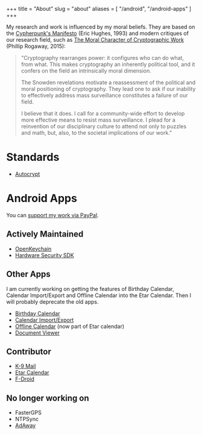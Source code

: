 +++
title = "About"
slug = "about"
aliases = [
    "/android",
    "/android-apps"
]
+++

My research and work is influenced by my moral beliefs.
They are based on the [Cypherpunk's Manifesto](http://www.activism.net/cypherpunk/manifesto.html) (Eric Hughes, 1993) and modern critiques of our research field, such as [The Moral Character of Cryptographic Work](http://web.cs.ucdavis.edu/~rogaway/papers/moral.html) (Phillip Rogaway, 2015):

> "Cryptography rearranges power: it configures who can do what, from what.
> This makes cryptography an inherently political tool, and it confers on the field an intrinsically moral dimension.
>
> The Snowden revelations motivate a reassessment of the political and moral positioning of cryptography.
> They lead one to ask if our inability to effectively address mass surveillance constitutes a failure of our field.
> 
> I believe that it does. I call for a community-wide effort to develop more effective means to resist mass surveillance.
> I plead for a reinvention of our disciplinary culture to attend not only to puzzles and math, but, also, to the societal implications of our work."


# Standards

* [Autocrypt](https://autocrypt.org)

# Android Apps

You can [support my work via PayPal](https://www.paypal.com/cgi-bin/webscr?cmd=_donations&business=android%40schuermann.eu&lc=US&item_name=Android+Donation&no_note=0&no_shipping=1&currency_code=EUR).

## Actively Maintained

* [OpenKeychain](https://www.openkeychain.org)
* [Hardware Security SDK](https://hwsecurity.dev/)

## Other Apps

I am currently working on getting the features of Birthday Calendar, Calendar Import/Export and Offline Calendar into the Etar Calendar.
Then I will probably deprecate the old apps.

* [Birthday Calendar](https://github.com/SufficientlySecure/birthday-calendar)
* [Calendar Import/Export](https://github.com/SufficientlySecure/calendar-import-export)
* [Offline Calendar](https://github.com/SufficientlySecure/offline-calendar) (now part of Etar calendar)
* [Document Viewer](https://github.com/SufficientlySecure/document-viewer)

## Contributor

* [K-9 Mail](https://k9mail.github.io/)
* [Etar Calendar](https://github.com/Etar-Group/Etar-Calendar)
* [F-Droid](https://f-droid.org/)

## No longer working on 

* FasterGPS
* NTPSync
* [AdAway](https://adaway.org/)
